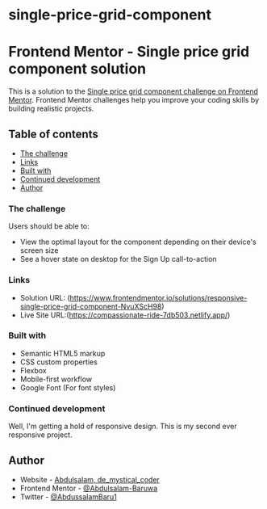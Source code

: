 # single-price-grid-component

# Frontend Mentor - Single price grid component solution

This is a solution to the [Single price grid component challenge on Frontend Mentor](https://www.frontendmentor.io/challenges/single-price-grid-component-5ce41129d0ff452fec5abbbc). Frontend Mentor challenges help you improve your coding skills by building realistic projects. 

## Table of contents

- [The challenge](#the-challenge)
- [Links](#links)
- [Built with](#built-with)
- [Continued development](#continued-development)
- [Author](#author)


### The challenge

Users should be able to:

- View the optimal layout for the component depending on their device's screen size
- See a hover state on desktop for the Sign Up call-to-action


### Links

- Solution URL: (https://www.frontendmentor.io/solutions/responsive-single-price-grid-component-NvuXScH98)
- Live Site URL:(https://compassionate-ride-7db503.netlify.app/)


### Built with

- Semantic HTML5 markup
- CSS custom properties
- Flexbox
- Mobile-first workflow
- Google Font (For font styles)


### Continued development
Well, I'm getting a hold of responsive design. This is my second ever responsive project.


## Author

- Website - [Abdulsalam, de_mystical_coder](https://resume-task2.herokuapp.com/)
- Frontend Mentor - [@Abdulsalam-Baruwa](https://www.frontendmentor.io/profile/Abdulsalam-Baruwa)
- Twitter - [@AbdussalamBaru1](https://www.twitter.com/AbdussalamBaru1)
